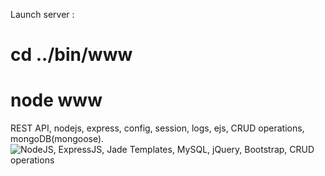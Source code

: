 Launch server : 
#  cd ../bin/www
#  node www


REST API, nodejs, express, config, session, logs, ejs, CRUD operations, mongoDB(mongoose). 
![NodeJS, ExpressJS, Jade Templates, MySQL, jQuery, Bootstrap, CRUD operations](https://github.com/DenysSidorov/NodeJS-Rest-Api-with-Mongo/raw/master/rest.jpg)
